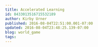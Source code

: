 ```yaml
---
title: Accelerated Learning
id: 8433013516715532189
author: Kirby Urner
published: 2016-08-04T22:51:00.001-07:00
updated: 2016-08-04T23:48:25.139-07:00
blog: world_game
tags: 
---
```


